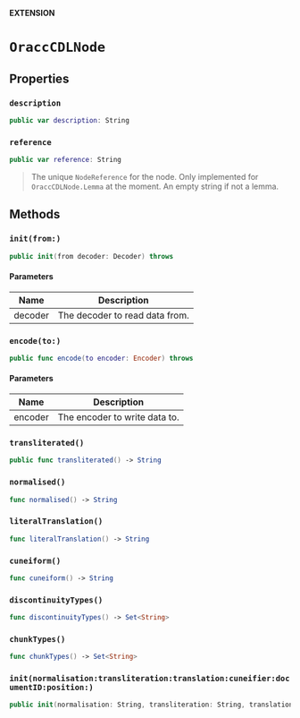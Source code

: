 **EXTENSION**

# `OraccCDLNode`

## Properties
### `description`

```swift
public var description: String
```

### `reference`

```swift
public var reference: String
```

> The unique `NodeReference` for the node. Only implemented for `OraccCDLNode.Lemma` at the moment. An empty string if not a lemma.

## Methods
### `init(from:)`

```swift
public init(from decoder: Decoder) throws
```

#### Parameters

| Name | Description |
| ---- | ----------- |
| decoder | The decoder to read data from. |

### `encode(to:)`

```swift
public func encode(to encoder: Encoder) throws
```

#### Parameters

| Name | Description |
| ---- | ----------- |
| encoder | The encoder to write data to. |

### `transliterated()`

```swift
public func transliterated() -> String
```

### `normalised()`

```swift
func normalised() -> String
```

### `literalTranslation()`

```swift
func literalTranslation() -> String
```

### `cuneiform()`

```swift
func cuneiform() -> String
```

### `discontinuityTypes()`

```swift
func discontinuityTypes() -> Set<String>
```

### `chunkTypes()`

```swift
func chunkTypes() -> Set<String>
```

### `init(normalisation:transliteration:translation:cuneifier:documentID:position:)`

```swift
public init(normalisation: String, transliteration: String, translation: String, cuneifier: ((String) -> String?), documentID: UUID, position: Int)
```
